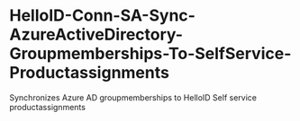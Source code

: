 # HelloID-Conn-SA-Sync-AzureActiveDirectory-Groupmemberships-To-SelfService-Productassignments
Synchronizes Azure AD groupmemberships to HelloID Self service productassignments
